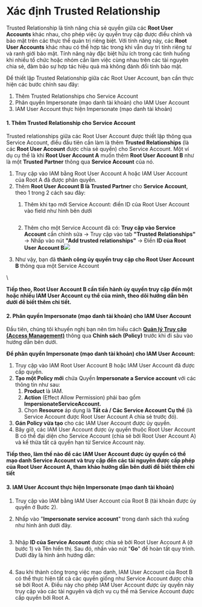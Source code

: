 # Xác định Trusted Relationship

Trusted Relationship là tính năng chia sẻ quyền giữa các **Root User Accounts** khác nhau, cho phép việc ủy quyền truy cập được điều chỉnh và bảo mật trên các thực thể quản trị riêng biệt. Với tính năng này, các **Root User Accounts** khác nhau có thể hợp tác trong khi vẫn duy trì tính riêng tư và ranh giới bảo mật. Tính năng này đặc biệt hữu ích trong các tình huống khi nhiều tổ chức hoặc nhóm cần làm việc cùng nhau trên các tài nguyên chia sẻ, đảm bảo sự hợp tác hiệu quả mà không đánh đổi tính bảo mật.

Để thiết lập Trusted Relationship giữa các Root User Account, bạn cần thực hiện các bước chính sau đây:

1. Thêm Trusted Relationships cho Service Account
2. Phân quyền Impersonate (mạo danh tài khoản) cho IAM User Account
3. IAM User Account thực hiện Impersonate (mạo danh tài khoản)

#### 1. Thêm Trusted Relationship cho Service Account 

Trusted relationships giữa các Root User Account được thiết lập thông qua Service Account, điều đầu tiên cần làm là thêm **Trusted Relationships** (là các **Root User Account** được chia sẻ quyền) cho Service Account. Một ví dụ cụ thể là khi **Root User Account A** muốn thêm **Root User Account B** như là một **Trusted Partner** thông qua **Service Account** của nó.

1. Truy cập vào IAM bằng Root User Account A hoặc IAM User Account của Root A đã được phân quyền.
2. Thêm **Root User Account B là Trusted Partner** cho **Service Account**, theo 1 trong 2 cách sau đây:
   1.  Thêm khi tạo mới Service Account: điền ID của Root User Account vào field như hình bên dưới

       <figure><img src="https://docs.vngcloud.vn/download/attachments/63766845/image2023-7-27_15-13-9.png?version=1&#x26;modificationDate=1691054186000&#x26;api=v2" alt=""><figcaption></figcaption></figure>
   2. Thêm cho một Service Account đã có: **Truy cập vào Service Account** cần chỉnh sửa → Truy cập vào tab **"Trusted Relationships"** → Nhấp vào nút **"Add trusted relationships"** → Điền **ID của Root User Account B**![](https://docs.vngcloud.vn/download/attachments/63766845/image2023-7-27\_15-19-27.png?version=1\&modificationDate=1691054186000\&api=v2)
3. Như vậy, bạn đã **thành công ủy quyền truy cập cho Root User Account B** thông qua một Service Account

\


**Tiếp theo, Root User Account B cần tiến hành ủy quyền truy cập đến một hoặc nhiều IAM User Account cụ thể của mình, theo dõi hướng dẫn bên dưới để biết thêm chi tiết.**

#### 2. Phân quyền Impersonate (mạo danh tài khoản) cho IAM User Account 

Đầu tiên, chúng tôi khuyến nghị bạn nên tìm hiểu cách [**Quản lý Truy cập (Access Management)**](https://docs.vngcloud.vn/vng-cloud-document/vn/identity-and-access-management-iam/quan-ly-truy-cap-iam/chinh-sach-vng-managed-policy) thông qua **Chính sách (Policy)** trước khi đi sâu vào hướng dẫn bên dưới.

**Để phân quyền Impersonate (mạo danh tài khoản) cho IAM User Account:**

1. Truy cập vào IAM Root User Account B hoặc IAM User Account đã được cấp quyền.
2. **Tạo một Policy mới** chứa Quyền **Impersonate a Service account** với các thông tin như sau:
   1. **Product** là IAM.
   2. **Action** (Effect Allow Permission) phải bao gồm **ImpersionateServiceAccount.**
   3. Chọn **Resource** áp dụng là **Tất cả / Các Service Account Cụ thể** (là Service Account được Root User Account A chia sẻ trước đó).
3. **Gán Policy vừa tạo** cho các IAM User Account được ủy quyền.
4. Bây giờ, các IAM User Account được ủy quyền thuộc Root User Account B có thể đại diện cho Service Account (chia sẻ bởi Root User Account A) và kế thừa tất cả quyền hạn từ Service Account này.

**Tiếp theo, làm thế nào để các IAM User Account được ủy quyền có thể mạo danh Service Account và truy cập đến các tài nguyên được cấp phép của Root User Account A, tham khảo hướng dẫn bên dưới để biết thêm chi tiết**

#### 3. IAM User Account thực hiện Impersonate (mạo danh tài khoản) 

1. Truy cập vào IAM bằng IAM User Account của Root B (tài khoản được ủy quyền ở Bước 2).
2.  Nhấp vào "**Impersonate service account**" trong danh sách thả xuống như hình ảnh dưới đây.

    <figure><img src="https://docs.vngcloud.vn/download/thumbnails/63766845/image2023-7-27_16-59-34.png?version=1&#x26;modificationDate=1691054186000&#x26;api=v2" alt=""><figcaption></figcaption></figure>
3.  Nhập **ID của Service Account** được chia sẻ bởi Root User Account A (ở bước 1) và Tên hiển thị. Sau đó, nhấn vào nút "**Go**" để hoàn tất quy trình. Dưới đây là hình ảnh hướng dẫn:

    <figure><img src="https://docs.vngcloud.vn/download/thumbnails/63766845/image2023-7-27_17-6-36.png?version=1&#x26;modificationDate=1691054186000&#x26;api=v2" alt=""><figcaption></figcaption></figure>
4. Sau khi thành công trong việc mạo danh, IAM User Account của Root B có thể thực hiện tất cả các quyền giống như Service Account được chia sẻ bởi Root A. Điều này cho phép IAM User Account được ủy quyền này truy cập vào các tài nguyên và dịch vụ cụ thể mà Service Account được cấp quyền bởi Root A.

